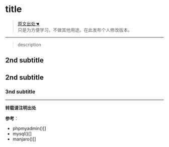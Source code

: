 # title

> [原文出处☚](www.baidu.com)  
> 只是为方便学习，不做其他用途。在此发布个人修改版本。

---
> description

## 2nd subtitle

## 2nd subtitle

### 3nd subtitle

---
**转载请注明出处**  

**参考**：
- phpmyadmin()[]
- mysql()[]
- manjaro()[]
